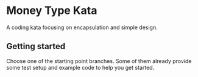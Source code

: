 # Money Type Kata

A coding kata focusing on encapsulation and simple design.

## Getting started

Choose one of the starting point branches. Some of them already provide some test setup and example code to help you get started.
